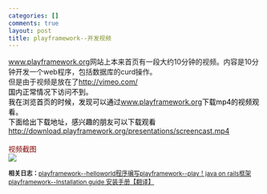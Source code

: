 ```yaml
--- 
categories: []
comments: true
layout: post
title: playframework--开发视频
---
```

<a href="http://www.playframework.org/">www.playframework.org</a>网站上本来首页有一段大约10分钟的视频。内容是10分钟开发一个web程序，包括数据库的curd操作。<br>但是由于视频是放在了<span style="color: #800000"><a href="http://vimeo.com/">http://vimeo.com/</a><br></span><span style="color: #000000">国内正常情况下访问不到。<br>我在浏览首页的时候，发现可以通过<a href="http://www.playframework.org/">www.playframework.org</a>下载mp4的视频观看。<br>下面给出下载地址，感兴趣的朋友可以下载观看<br></span><span style="color: #800000">http://download.playframework.org/presentations/screencast.mp4<br><br>视频截图<br><img src="http://www.playframework.org/images/screen.png" border="0"></span><div id="related_log" style="font-size:12px">
<b>相关日志：</b><a href="http://xinlogs.com/playframework-helloworld">playframework--helloworld程序编写</a><a href="http://xinlogs.com/playframework">playframework--play！java on rails框架</a><a href="http://xinlogs.com/playframework-installation-guide">playframework--Installation guide 安装手册【翻译】</a>
</div>
